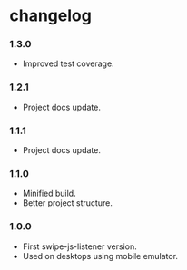 # changelog

### 1.3.0
- Improved test coverage.

### 1.2.1
- Project docs update.

### 1.1.1
- Project docs update.

### 1.1.0
 - Minified build.
 - Better project structure.

### 1.0.0
- First swipe-js-listener version.
- Used on desktops using mobile emulator.
